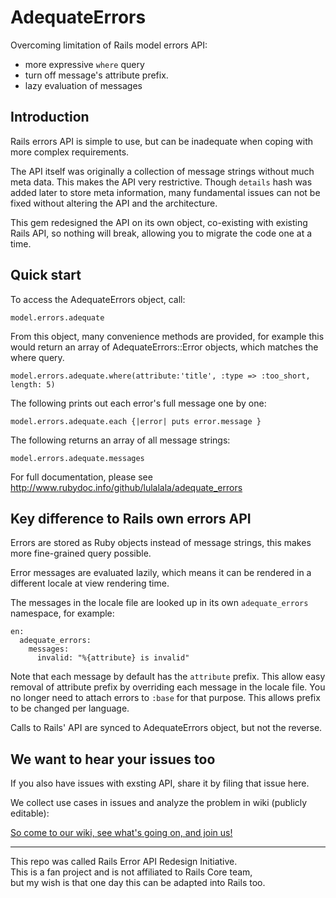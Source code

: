 # AdequateErrors

Overcoming limitation of Rails model errors API:

* more expressive `where` query
* turn off message's attribute prefix.
* lazy evaluation of messages

## Introduction

Rails errors API is simple to use, but can be inadequate when coping with more complex requirements.

The API itself was originally a collection of message strings without much meta data. This makes the API very restrictive. Though `details` hash was added later to store meta information, many fundamental issues can not be fixed without altering the API and the architecture.

This gem redesigned the API on its own object, co-existing with existing Rails API, so nothing will break, allowing you to migrate the code one at a time.

## Quick start

To access the AdequateErrors object, call:

    model.errors.adequate

From this object, many convenience methods are provided, for example this would return an array of AdequateErrors::Error objects, which matches the where query.

    model.errors.adequate.where(attribute:'title', :type => :too_short, length: 5)

The following prints out each error's full message one by one:

    model.errors.adequate.each {|error| puts error.message }
    
The following returns an array of all message strings:

    model.errors.adequate.messages
    
For full documentation, please see http://www.rubydoc.info/github/lulalala/adequate_errors

## Key difference to Rails own errors API

Errors are stored as Ruby objects instead of message strings, this makes more fine-grained query possible.

Error messages are evaluated lazily, which means it can be rendered in a different locale at view rendering time.

The messages in the locale file are looked up in its own `adequate_errors` namespace, for example:

    en:
      adequate_errors:
        messages:
          invalid: "%{attribute} is invalid"

Note that each message by default has the `attribute` prefix. This allow easy removal of attribute prefix by overriding each message in the locale file. You no longer need to attach errors to `:base` for that purpose. This allows prefix to be changed per language.

Calls to Rails' API are synced to AdequateErrors object, but not the reverse.

## We want to hear your issues too

If you also have issues with exsting API, share it by filing that issue here.

We collect use cases in issues and analyze the problem in wiki (publicly editable):

[So come to our wiki, see what's going on, and join us!](https://github.com/lulalala/adequate_errors/wiki)

---

This repo was called Rails Error API Redesign Initiative.  
This is a fan project and is not affiliated to Rails Core team,  
but my wish is that one day this can be adapted into Rails too.
